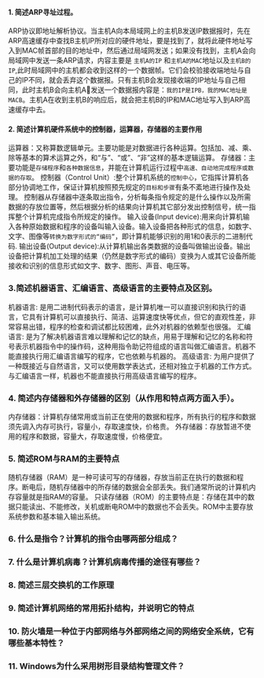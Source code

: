 
#### 1. 简述ARP寻址过程。
ARP协议即地址解析协议。当主机A向本局域网上的主机B发送IP数据报时，先在ARP高速缓存中查找B主机IP所对应的硬件地址，要是找到了，就将此硬件地址写入到MAC帧首部的目的地址中，然后通过局域网发送；如果没有找到，主机A会向局域网中发送一条ARP请求，内容主要是 `主机A的IP` 和`主机A的MAC`地址以及`主机B的IP`,此时局域网中的主机都会收到这样的一个数据帧。它们会校验接收端地址与自己的IP不同，就会丢弃这个数据报。只有主机B会发现接收端的IP地址与自己相同，此时主机B会向主机A发送一个数据报内容是：`我的IP是IPB，我的MAC地址是MACB`。主机A在收到主机B的响应后，就会把主机B的IP和MAC地址写入到ARP高速缓存中去。

#### 2. 简述计算机硬件系统中的控制器，运算器，存储器的主要作用  
运算器：又称算数逻辑单元。主要功能是对数据进行各种运算。包括加、减、乘、除等基本的算术运算之外，和“与”、“或”、“非”这样的基本逻辑运算。
存储器：主要功能是`存储程序`和`各种数据信息`，并能在计算机运行过程中`高速、自动地完成程序或数据的存取`。
控制器（Control Unit）:整个计算机系统的`控制中心`，它指挥计算机各部分协调地工作，保证计算机按照预先规定的`目标和步骤`有条不紊地进行操作及处理。   控制器从存储器中逐条取出指令，分析每条指令规定的是什么操作以及所需数据的存放位置等，然后根据分析的结果向计算机其它部分发出控制信号，统一指挥整个计算机完成指令所规定的操作。
输入设备(Input device):用来向计算机输入各种原始数据和程序的设备叫输入设备。输入设备把各种形式的信息，如数字、文字、图像等`转换为数字形式的“编码”`，即计算机能够识别的用1和0表示的二进制代码.
输出设备(Output device):从计算机输出各类数据的设备叫做输出设备。输出设备把计算机加工处理的结果（仍然是数字形式的编码）变换为人或其它设备所能接收和识别的信息形式如文字、数字、图形、声音、电压等。

### 3.简述机器语言、汇编语言、高级语言的主要特点及区别。
机器语言: 是用二进制代码表示的语言，是计算机唯一可以直接识别和执行的语言，它具有计算机可以直接执行、简洁、运算速度快等优点，但它的直观性差，非常容易出错，程序的检查和调试都比较困难，此外对机器的依赖型也很强。
汇编语言: 是为了解决机器语言难以理解和记忆的缺点，用易于理解和记忆的名称和符号表示机器指令中的操作码，这种用指令助记符组成的语言叫做汇编语言。机器不能直接执行用汇编语言编写的程序，它也依赖与机器的。
高级语言: 为用户提供了一种既接近与自然语言，又可以使用数学表达式，还相对独立于机器的工作方式。与汇编语言一样，机器也不能直接执行用高级语言编写的程序。

### 4. 简述内存储器和外存储器的区别（从作用和特点两方面入手）。
内存储器：计算机存储常用或当前正在使用的数据和程序，所有执行的程序和数据须先调入内存可执行，容量小，存取速度快，价格贵。
外存储器：存放暂进不使用的程序和数据，容量大，存取速度慢，价格便宜。

### 5. 简述ROM与RAM的主要特点
随机存储器（RAM）是一种可读可写的存储器，存放当前正在执行的数据和程序。断电后，随机存储器中的所存储的数据会全部丢失。我们通常所说的计算机内存容量就是指RAM的容量。
只读存储器（ROM）的主要特点是：存储在其中的数据只能读出、不能修改，关机或断电ROM中的数据也不会丢失。ROM中主要存放系统参数和基本输入输出系统。

### 6. 什么是指令？计算机的指令由哪两部分组成？

### 7. 什么是计算机病毒？计算机病毒传播的途径有哪些？

### 8. 简述三层交换机的工作原理


### 9. 简述计算机网络的常用拓扑结构，并说明它的特点


### 10. 防火墙是一种位于内部网络与外部网络之间的网络安全系统，它有哪些基本特性？


### 11. Windows为什么采用树形目录结构管理文件？